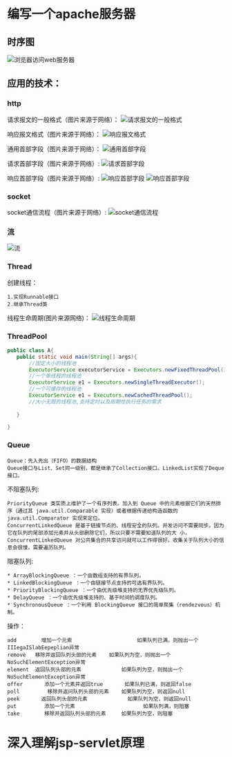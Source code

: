 # 编写一个apache服务器

## 时序图
 ![浏览器访问web服务器](bs-activity-diagram.png "时序图")
## 应用的技术：
### http

请求报文的一般格式（图片来源于网络）：
![请求报文的一般格式](request-datatype.png "")

响应报文格式（图片来源于网络）：
![响应报文格式](response-datatype.jpg "")

通用首部字段（图片来源于网络）：
![通用首部字段](common_head_col.jpg "")

请求首部字段（图片来源于网络）:
![请求首部字段](request_head_col.jpg "")

响应首部字段（图片来源于网络）:
![响应首部字段](response_head_col.png "")
![响应首部字段](response_head_col1.png "")

### socket
socket通信流程（图片来源于网络）:
![socket通信流程](socket-proccess.png "")
### 流

![流](stream.jpg "")
### Thread

创建线程：

    1.实现Runnable接口
    2.继承Thread类

线程生命周期(图片来源网络)：
![线程生命周期](thread-proccess.jpg "")

### ThreadPool

 ```java
public class A{
    public static void main(String[] args){
        //固定大小的线程池
        ExecutorService executorService = Executors.newFixedThreadPool(10);
        //一个单线程的线程池
        ExecutorService e1 = Executors.newSingleThreadExecutor();
        //一个可缓存的线程池
        ExecutorService e1 = Executors.newCachedThreadPool();
        //大小无限的线程池,支持定时以及周期性执行任务的需求
        
    }
    
}
```   

### Queue

    Queue：先入先出（FIFO）的数据结构
    Queue接口与List、Set同一级别，都是继承了Collection接口。LinkedList实现了Deque接口。

不阻塞队列:

    PriorityQueue 类实质上维护了一个有序列表。加入到 Queue 中的元素根据它们的天然排序（通过其 java.util.Comparable 实现）或者根据传递给构造函数的 java.util.Comparator 实现来定位。
    ConcurrentLinkedQueue 是基于链接节点的、线程安全的队列。并发访问不需要同步。因为它在队列的尾部添加元素并从头部删除它们，所以只要不需要知道队列的大 小，ConcurrentLinkedQueue 对公共集合的共享访问就可以工作得很好。收集关于队列大小的信息会很慢，需要遍历队列。
    
阻塞队列:
    
    * ArrayBlockingQueue ：一个由数组支持的有界队列。
    * LinkedBlockingQueue ：一个由链接节点支持的可选有界队列。
    * PriorityBlockingQueue ：一个由优先级堆支持的无界优先级队列。
    * DelayQueue ：一个由优先级堆支持的、基于时间的调度队列。
    * SynchronousQueue ：一个利用 BlockingQueue 接口的简单聚集（rendezvous）机制。
操作：

    add        增加一个元索                     如果队列已满，则抛出一个IIIegaISlabEepeplian异常
    remove   移除并返回队列头部的元素    如果队列为空，则抛出一个NoSuchElementException异常
    element  返回队列头部的元素             如果队列为空，则抛出一个NoSuchElementException异常
    offer       添加一个元素并返回true       如果队列已满，则返回false
    poll         移除并返问队列头部的元素    如果队列为空，则返回null
    peek       返回队列头部的元素             如果队列为空，则返回null
    put         添加一个元素                      如果队列满，则阻塞
    take        移除并返回队列头部的元素     如果队列为空，则阻塞

# 深入理解jsp-servlet原理